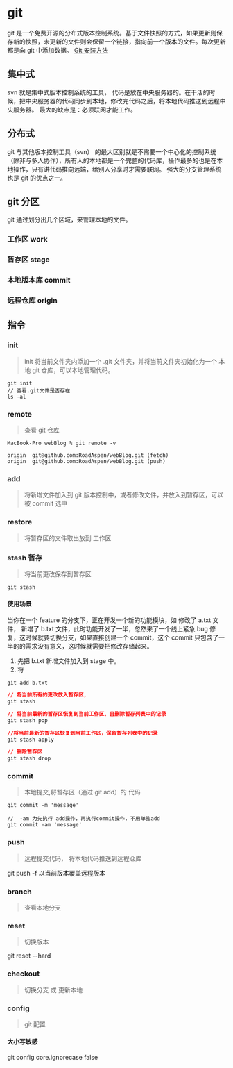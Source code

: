 # git

git 是一个免费开源的分布式版本控制系统。基于文件快照的方式，如果更新则保存新的快照，未更新的文件则会保留一个链接，指向前一个版本的文件。每次更新都是向 git 中添加数据。 [Git 安装方法](https://git-scm.com/book/zh/v2/%E8%B5%B7%E6%AD%A5-%E5%AE%89%E8%A3%85-Git)

## 集中式

svn 就是集中式版本控制系统的工具， 代码是放在中央服务器的。在干活的时候，把中央服务器的代码同步到本地，修改完代码之后，将本地代码推送到远程中央服务器。
最大的缺点是：必须联网才能工作。

## 分布式

git 与其他版本控制工具（svn） 的最大区别就是不需要一个中心化的控制系统（除非与多人协作），所有人的本地都是一个完整的代码库，操作最多的也是在本地操作，只有讲代码推向远端，给别人分享时才需要联网。
强大的分支管理系统也是 git 的优点之一。

## git 分区

git 通过划分出几个区域，来管理本地的文件。

### 工作区 work

### 暂存区 stage

### 本地版本库 commit

### 远程仓库 origin

## 指令

### init

> init 将当前文件夹内添加一个 .git 文件夹，并将当前文件夹初始化为一个 本地 git 仓库，可以本地管理代码。

```
git init
// 查看.git文件是否存在
ls -al
```

### remote

> 查看 git 仓库

```
MacBook-Pro webBlog % git remote -v

origin  git@github.com:RoadAspen/webBlog.git (fetch)
origin  git@github.com:RoadAspen/webBlog.git (push)
```

### add

> 将新增文件加入到 git 版本控制中，或者修改文件，并放入到暂存区，可以被 commit 选中

### restore

> 将暂存区的文件取出放到 工作区

### stash 暂存

> 将当前更改保存到暂存区

```
git stash
```

#### 使用场景

当你在一个 feature 的分支下，正在开发一个新的功能模块，如 修改了 a.txt 文件， 新增了 b.txt 文件，此时功能开发了一半，忽然来了一个线上紧急 bug 修复，这时候就要切换分支，如果直接创建一个 commit，这个 commit 只包含了一半的的需求没有意义，这时候就需要把修改存储起来。

1. 先把 b.txt 新增文件加入到 stage 中。
2. 将

```
git add b.txt
```

```css
// 将当前所有的更改放入暂存区,
git stash

// 将当前最新的暂存区恢复到当前工作区，且删除暂存列表中的记录
git stash pop

//将当前最新的暂存区恢复到当前工作区，保留暂存列表中的记录
git stash apply

// 删除暂存区
git stash drop
```

### commit

> 本地提交,将暂存区（通过 git add）的 代码

```
git commit -m 'message'

//  -am 为先执行 add操作，再执行commit操作，不用单独add
git commit -am 'message'
```

### push

> 远程提交代码， 将本地代码推送到远程仓库

git push -f 以当前版本覆盖远程版本

### branch

> 查看本地分支

### reset

> 切换版本

git reset --hard

### checkout

> 切换分支 或 更新本地

### config

> git 配置

#### 大小写敏感

git config core.ignorecase false
